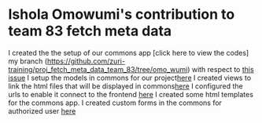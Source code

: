 # Ishola Omowumi's contribution to team 83 fetch meta data

 I created the the setup of our commons app [click here to view the codes] my branch (https://github.com/zuri-training/proj_fetch_meta_data_team_83/tree/omo_wumi)
with respect to [this issue](https://github.com/zuri-training/proj_fetch_meta_data_team_83/issues/57) 
I setup the models in commons for our project[here](https://github.com/zuri-training/proj_fetch_meta_data_team_83/blob/omo_wumi/fetch_metadata/apps/commons/models.py)
I created  views to link the html files that will be displayed in commons[here](https://github.com/zuri-training/proj_fetch_meta_data_team_83/blob/omo_wumi/fetch_metadata/apps/commons/views.py)
I configured the urls to enable it connect to the frontend [here](https://github.com/zuri-training/proj_fetch_meta_data_team_83/blob/omo_wumi/fetch_metadata/apps/commons/urls.py)
I created some html templates for the commons app.
I created custom forms in the commons for authorized user [here](https://github.com/zuri-training/proj_fetch_meta_data_team_83/blob/omo_wumi/fetch_metadata/apps/commons/urls.py) 
